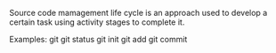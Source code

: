 Source code mamagement life cycle is an approach used to develop a certain task using activity stages to complete it.

Examples:
git
git status
git init
git add
git commit